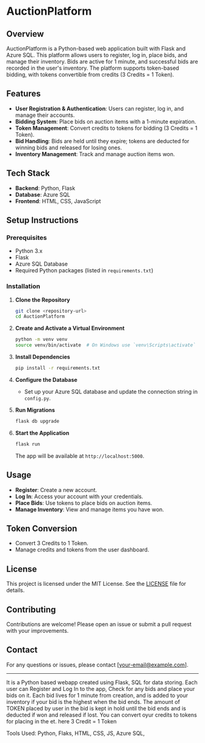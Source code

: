 # AuctionPlatform

## Overview

AuctionPlatform is a Python-based web application built with Flask and Azure SQL. This platform allows users to register, log in, place bids, and manage their inventory. Bids are active for 1 minute, and successful bids are recorded in the user's inventory. The platform supports token-based bidding, with tokens convertible from credits (3 Credits = 1 Token).

## Features

- **User Registration & Authentication**: Users can register, log in, and manage their accounts.
- **Bidding System**: Place bids on auction items with a 1-minute expiration.
- **Token Management**: Convert credits to tokens for bidding (3 Credits = 1 Token).
- **Bid Handling**: Bids are held until they expire; tokens are deducted for winning bids and released for losing ones.
- **Inventory Management**: Track and manage auction items won.

## Tech Stack

- **Backend**: Python, Flask
- **Database**: Azure SQL
- **Frontend**: HTML, CSS, JavaScript

## Setup Instructions

### Prerequisites

- Python 3.x
- Flask
- Azure SQL Database
- Required Python packages (listed in `requirements.txt`)

### Installation

1. **Clone the Repository**
   ```bash
   git clone <repository-url>
   cd AuctionPlatform
   ```

2. **Create and Activate a Virtual Environment**
   ```bash
   python -m venv venv
   source venv/bin/activate  # On Windows use `venv\Scripts\activate`
   ```

3. **Install Dependencies**
   ```bash
   pip install -r requirements.txt
   ```

4. **Configure the Database**
   - Set up your Azure SQL database and update the connection string in `config.py`.

5. **Run Migrations**
   ```bash
   flask db upgrade
   ```

6. **Start the Application**
   ```bash
   flask run
   ```

   The app will be available at `http://localhost:5000`.

## Usage

- **Register**: Create a new account.
- **Log In**: Access your account with your credentials.
- **Place Bids**: Use tokens to place bids on auction items.
- **Manage Inventory**: View and manage items you have won.

## Token Conversion

- Convert 3 Credits to 1 Token.
- Manage credits and tokens from the user dashboard.

## License

This project is licensed under the MIT License. See the [LICENSE](LICENSE) file for details.

## Contributing

Contributions are welcome! Please open an issue or submit a pull request with your improvements.

## Contact

For any questions or issues, please contact [your-email@example.com].

---

It is a Python based webapp created using Flask, SQL for data storing. Each user can Register and Log In to the app, Check for any bids and place your bids on it. Each bid lives for 1 minute from creation, and is added to your inventory if your bid is the highest when the bid ends. The amount of TOKEN placed by user in the bid is kept in hold until the bid ends  and is deducted if won and released if lost. You can convert oyur credits to tokens for placing in the et. here 3 Credit = 1 Token

Tools Used: Python, Flaks, HTML, CSS, JS, Azure SQL, 